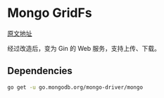 # Mongo GridFs

[原文地址](https://www.mongodb.com/blog/post/quick-start-golang--mongodb--a-quick-look-at-gridfs)

经过改造后，变为 Gin 的 Web 服务，支持上传、下载。

## Dependencies

```sh
go get -u go.mongodb.org/mongo-driver/mongo
```
